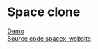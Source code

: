 

# Space clone
[Demo](https://traversydemo.dev/index.html)   
[Source code spacex-website](https://github.com/bradtraversy/spacex-website)  

